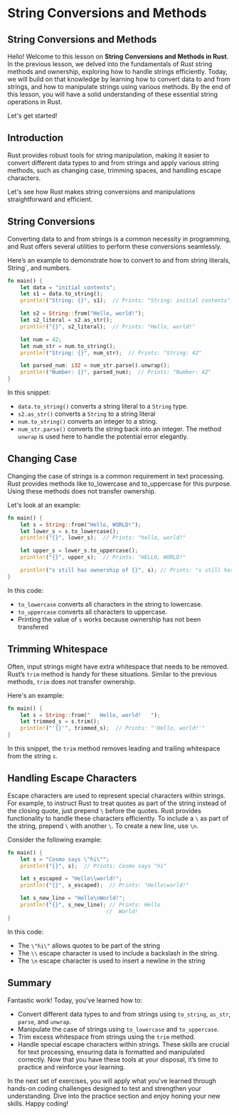 # String Conversions and Methods

## String Conversions and Methods
Hello! Welcome to this lesson on **String Conversions and Methods in Rust**. In the previous lesson, we delved into the fundamentals of Rust string methods and ownership, exploring how to handle strings efficiently. Today, we will build on that knowledge by learning how to convert data to and from strings, and how to manipulate strings using various methods. By the end of this lesson, you will have a solid understanding of these essential string operations in Rust.

Let's get started!

## Introduction
Rust provides robust tools for string manipulation, making it easier to convert different data types to and from strings and apply various string methods, such as changing case, trimming spaces, and handling escape characters.

Let's see how Rust makes string conversions and manipulations straightforward and efficient.

## String Conversions
Converting data to and from strings is a common necessity in programming, and Rust offers several utilities to perform these conversions seamlessly.

Here’s an example to demonstrate how to convert to and from string literals, String`, and numbers.

```Rust
fn main() {
    let data = "initial contents";
    let s1 = data.to_string();
    println!("String: {}", s1);  // Prints: "String: initial contents"

    let s2 = String::from("Hello, world!");
    let s2_literal = s2.as_str();
    println!("{}", s2_literal);  // Prints: "Hello, world!"

    let num = 42;
    let num_str = num.to_string();
    println!("String: {}", num_str);  // Prints: "String: 42"

    let parsed_num: i32 = num_str.parse().unwrap();
    println!("Number: {}", parsed_num);  // Prints: "Number: 42"
}
```
In this snippet:

* `data.to_string()` converts a string literal to a `String` type.
* `s2.as_str()` converts a `String` to a string literal
* `num.to_string()` converts an integer to a string.
* `num_str.parse()` converts the string back into an integer. The method `unwrap` is used here to handle the potential error elegantly.

## Changing Case
Changing the case of strings is a common requirement in text processing. Rust provides methods like to_lowercase and to_uppercase for this purpose. Using these methods does not transfer ownership.

Let's look at an example:

```Rust
fn main() {
    let s = String::from("Hello, WORLD!");
    let lower_s = s.to_lowercase();
    println!("{}", lower_s);  // Prints: "hello, world!"

    let upper_s = lower_s.to_uppercase();
    println!("{}", upper_s);  // Prints: "HELLO, WORLD!"

    println!("s still has ownership of {}", s); // Prints: "s still has ownership of Hello, WORLD!"
}
```
In this code:

* `to_lowercase` converts all characters in the string to lowercase.
* `to_uppercase` converts all characters to uppercase.
* Printing the value of `s` works because ownership has not been transfered

## Trimming Whitespace
Often, input strings might have extra whitespace that needs to be removed. Rust’s `trim` method is handy for these situations. Similar to the previous methods, `trim` does not transfer ownership.

Here's an example:

```Rust
fn main() {
    let s = String::from("   Hello, world!   ");
    let trimmed_s = s.trim();
    println!("'{}'", trimmed_s);  // Prints: "'Hello, world!'"
}
```
In this snippet, the `trim` method removes leading and trailing whitespace from the string `s`.

## Handling Escape Characters
Escape characters are used to represent special characters within strings. For example, to instruct Rust to treat quotes as part of the string instead of the closing quote, just prepend `\` before the quotes. Rust provides functionality to handle these characters efficiently. To include a `\` as part of the string, prepend `\` with another `\`. To create a new line, use `\n`.

Consider the following example:

```Rust
fn main() {
    let s = "Cosmo says \"hi\"";
    println!("{}", s);  // Prints: Cosmo says "hi"

    let s_escaped = "Hello\\world!";
    println!("{}", s_escaped);  // Prints: "Hello\world!"

    let s_new_line = "Hello\nWorld!";
    println!("{}", s_new_line); // Prints: Hello
                               //  World!
}
```
In this code:

* The `\"hi\"` allows quotes to be part of the string
* The `\\` escape character is used to include a backslash in the string.
* The `\n` escape character is used to insert a newline in the string

## Summary
Fantastic work! Today, you've learned how to:

* Convert different data types to and from strings using `to_string`, `as_str`, `parse`, and `unwrap`.
* Manipulate the case of strings using `to_lowercase` and `to_uppercase`.
* Trim excess whitespace from strings using the `trim` method.
* Handle special escape characters within strings.
These skills are crucial for text processing, ensuring data is formatted and manipulated correctly. Now that you have these tools at your disposal, it’s time to practice and reinforce your learning.

In the next set of exercises, you will apply what you’ve learned through hands-on coding challenges designed to test and strengthen your understanding. Dive into the practice section and enjoy honing your new skills. Happy coding!
